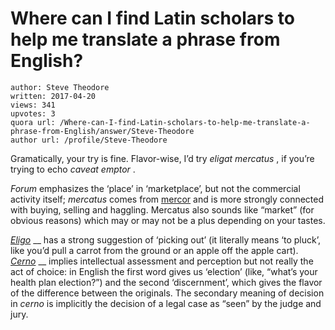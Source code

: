 # Where can I find Latin scholars to help me translate a phrase from English?

	author: Steve Theodore
	written: 2017-04-20
	views: 341
	upvotes: 3
	quora url: /Where-can-I-find-Latin-scholars-to-help-me-translate-a-phrase-from-English/answer/Steve-Theodore
	author url: /profile/Steve-Theodore


Gramatically, your try is fine. Flavor-wise, I’d try _eligat mercatus_ , if you’re trying to echo _caveat emptor_ .

_Forum_ emphasizes the ‘place’ in ‘marketplace’, but not the commercial activity itself; _mercatus_  comes from [mercor](http://www.perseus.tufts.edu/hopper/text?doc=cerno&fromdoc=Perseus%3Atext%3A1999.04.0059) and is more strongly connected with buying, selling and haggling. Mercatus also sounds like “market” (for obvious reasons) which may or may not be a plus depending on your tastes.

_[Eligo](http://www.perseus.tufts.edu/hopper/text?doc=Perseus%3Atext%3A1999.04.0059%3Aentry%3Deligo)_ __ has a strong suggestion of ‘picking out’ (it literally means ‘to pluck’, like you’d pull a carrot from the ground or an apple off the apple cart). _[Cerno](http://www.perseus.tufts.edu/hopper/text?doc=cerno&fromdoc=Perseus%3Atext%3A1999.04.0059)_ __ implies intellectual assessment and perception but not really the act of choice: in English the first word gives us ‘election’ (like, “what’s your health plan election?”) and the second ‘discernment’, which gives the flavor of the difference between the originals. The secondary meaning of decision in _cerno_  is implicitly the decision of a legal case as “seen” by the judge and jury.

